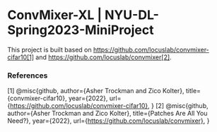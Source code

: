 # ConvMixer-XL | NYU-DL-Spring2023-MiniProject

This project is built based on https://github.com/locuslab/convmixer-cifar10[1] and https://github.com/locuslab/convmixer[2].


### References
[1] @misc{github, 
  author={Asher Trockman and Zico Kolter}, 
  title={convmixer-cifar10}, 
  year={2022}, 
  url={https://github.com/locuslab/convmixer-cifar10}, 
}
[2] @misc{github, 
  author={Asher Trockman and Zico Kolter}, 
  title={Patches Are All You Need?}, 
  year={2022}, 
  url={https://github.com/locuslab/convmixer}, 
}